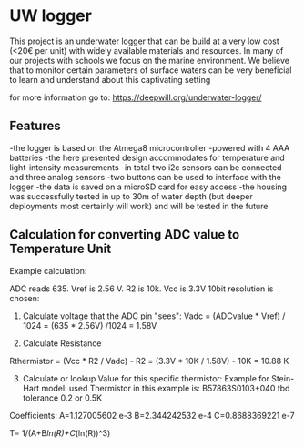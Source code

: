 # UW logger
This project is an underwater logger that can be build at a very low cost (<20€ per unit) with widely available materials and resources. In many of our projects with schools we focus on the marine environment. We believe that to monitor certain parameters of surface waters can be very beneficial to learn and understand about this captivating setting

for more information go to: https://deepwill.org/underwater-logger/

## Features
-the logger is based on the Atmega8 microcontroller
-powered with 4 AAA batteries
-the here presented design accommodates for temperature and light-intensity measurements
-in total two i2c sensors can be connected and three analog sensors
-two buttons can be used to interface with the logger
-the data is saved on a microSD card for easy access
-the housing was successfully tested in up to 30m of water depth (but deeper deployments most certainly will work) and will be tested in the future



## Calculation for converting ADC value to Temperature Unit 

Example calculation: 

ADC reads 635. Vref is 2.56 V. R2 is 10k. Vcc is 3.3V 10bit resolution is chosen: 

1. Calculate voltage that the ADC pin "sees":
Vadc = (ADCvalue * Vref) / 1024 = (635 * 2.56V) /1024 = 1.58V

2. Calculate Resistance

Rthermistor = (Vcc * R2 / Vadc) - R2 = (3.3V * 10K / 1.58V) - 10K = 10.88 K

3. Calculate or lookup Value for this specific thermistor: 
Example for Stein-Hart model:
used Thermistor in this example is: B57863S0103+040 tbd tolerance 0.2 or 0.5K

Coefficients:
A=1.127005602 e-3
B=2.344242532 e-4
C=0.8688369221 e-7

T= 1/(A+B*ln(R)+C*(ln(R))^3)

